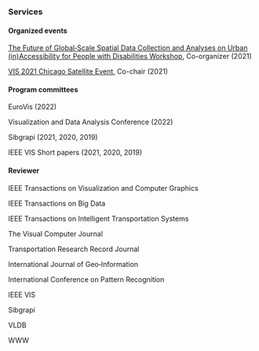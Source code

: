 ### Services

#### Organized events
[The Future of Global‑Scale Spatial Data Collection and Analyses on Urban (in)Accessibility for People with Disabilities Workshop](http://wp1066709.server-he.de/sdss2021/), Co-organizer (2021)

[VIS 2021 Chicago Satellite Event](https://www.evl.uic.edu/vis-chicago/), Co-chair (2021)

#### Program committees

EuroVis (2022)

Visualization and Data Analysis Conference (2022)

Sibgrapi (2021, 2020, 2019)

IEEE VIS Short papers (2021, 2020, 2019)

#### Reviewer

IEEE Transactions on Visualization and Computer Graphics

IEEE Transactions on Big Data

IEEE Transactions on Intelligent Transportation Systems

The Visual Computer Journal

Transportation Research Record Journal

International Journal of Geo‑Information

International Conference on Pattern Recognition

IEEE VIS

Sibgrapi

VLDB

WWW

